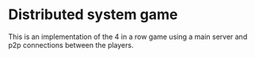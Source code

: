 # Distributed system game #
This is an implementation of the 4 in a row game using a main server and
p2p connections between the players.